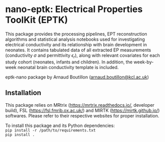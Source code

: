 # nano-eptk: Electrical Properties ToolKit (EPTK)
This package provides the processing pipelines, EPT reconstruction algorithms and statistical analysis notebooks used for investigating electrical conductivity and its relationship with brain development in neonates. It contains tabulated data of all extracted EP measurements (conductivity $\sigma$ and permittivity $\epsilon_r$), along with relevant covariates for each study cohort (neonates, infants and children). In addition, the week-by-week neonatal brain conductivity template is included. 

eptk-nano package by Arnaud Boutillon (arnaud.boutillon@kcl.ac.uk)

## Installation
This package relies on MRtrix (https://mrtrix.readthedocs.io/, developer build), FSL (https://fsl.fmrib.ox.ac.uk/) and MIRTK (https://mirtk.github.io/) softwares. Please refer to their respective websites for proper installation.

To install this package and its Python dependencies:\
`pip install -r /path/to/requirements.txt`\
`pip install .`
